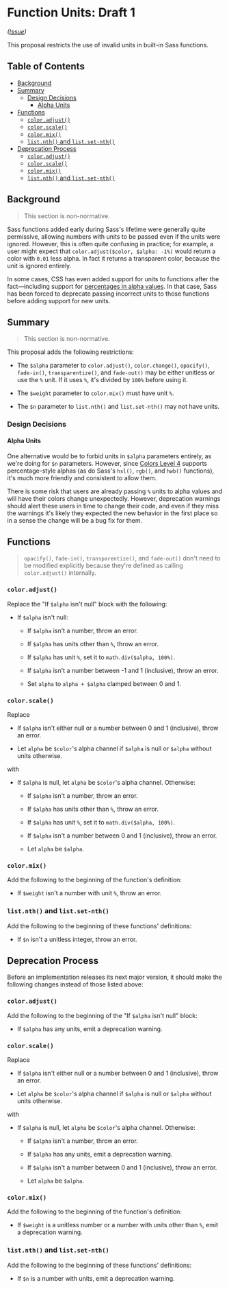 # Function Units: Draft 1

*([Issue](https://github.com/sass/sass/issues/3374))*

This proposal restricts the use of invalid units in built-in Sass functions.

## Table of Contents

* [Background](#background)
* [Summary](#summary)
  * [Design Decisions](#design-decisions)
    * [Alpha Units](#alpha-units)
* [Functions](#functions)
  * [`color.adjust()`](#coloradjust)
  * [`color.scale()`](#colorscale)
  * [`color.mix()`](#colormix)
  * [`list.nth()` and `list.set-nth()`](#listnth-and-listset-nth)
* [Deprecation Process](#deprecation-process)
  * [`color.adjust()`](#coloradjust-1)
  * [`color.scale()`](#colorscale-1)
  * [`color.mix()`](#colormix-1)
  * [`list.nth()` and `list.set-nth()`](#listnth-and-listset-nth-1)

## Background

> This section is non-normative.

Sass functions added early during Sass's lifetime were generally quite
permissive, allowing numbers with units to be passed even if the units were
ignored. However, this is often quite confusing in practice; for example, a user
might expect that `color.adjust($color, $alpha: -1%)` would return a color with
`0.01` less alpha. In fact it returns a transparent color, because the unit is
ignored entirely.

In some cases, CSS has even added support for units to functions after the
fact—including support for [percentages in alpha values]. In that case, Sass has
been forced to deprecate passing incorrect units to those functions before
adding support for new units.

[percentages in alpha values]: https://www.w3.org/TR/css-color-4/#typedef-alpha-value

## Summary

> This section is non-normative.

This proposal adds the following restrictions:

* The `$alpha` parameter to `color.adjust()`, `color.change()`, `opacify()`,
  `fade-in()`, `transparentize()`, and `fade-out()` may be either unitless or
  use the `%` unit. If it uses `%`, it's divided by `100%` before using it.

* The `$weight` parameter to `color.mix()` must have unit `%`.

* The `$n` parameter to `list.nth()` and `list.set-nth()` may not have units.

### Design Decisions

#### Alpha Units

One alternative would be to forbid units in `$alpha` parameters entirely, as
we're doing for `$n` parameters. However, since [Colors Level 4] supports
percentage-style alphas (as do Sass's `hsl()`, `rgb()`, and `hwb()` functions),
it's much more friendly and consistent to allow them.

[Colors Level 4]: https://www.w3.org/TR/css-color-4/#typedef-alpha-value

There is some risk that users are already passing `%` units to alpha values and
will have their colors change unexpectedly. However, deprecation warnings should
alert these users in time to change their code, and even if they miss the
warnings it's likely they expected the new behavior in the first place so in a
sense the change will be a bug fix for them.

## Functions

> `opacify()`, `fade-in()`, `transparentize()`, and `fade-out()` don't need to
> be modified explicitly because they're defined as calling `color.adjust()`
> internally.

### `color.adjust()`

Replace the "If `$alpha` isn't null" block with the following:

* If `$alpha` isn't null:

  * If `$alpha` isn't a number, throw an error.

  * If `$alpha` has units other than `%`, throw an error.

  * If `$alpha` has unit `%`, set it to `math.div($alpha, 100%)`.

  * If `$alpha` isn't a number between -1 and 1 (inclusive), throw an error.

  * Set `alpha` to `alpha + $alpha` clamped between 0 and 1.

### `color.scale()`

Replace

* If `$alpha` isn't either null or a number between 0 and 1 (inclusive), throw
  an error.

* Let `alpha` be `$color`'s alpha channel if `$alpha` is null or `$alpha`
  without units otherwise.

with

* If `$alpha` is null, let `alpha` be `$color`'s alpha channel. Otherwise:

  * If `$alpha` isn't a number, throw an error.

  * If `$alpha` has units other than `%`, throw an error.

  * If `$alpha` has unit `%`, set it to `math.div($alpha, 100%)`.

  * If `$alpha` isn't a number between 0 and 1 (inclusive), throw an error.

  * Let `alpha` be `$alpha`.

### `color.mix()`

Add the following to the beginning of the function's definition:

* If `$weight` isn't a number with unit `%`, throw an error.

### `list.nth()` and `list.set-nth()`

Add the following to the beginning of these functions' definitions:

* If `$n` isn't a unitless integer, throw an error.

## Deprecation Process

Before an implementation releases its next major version, it should make the
following changes instead of those listed above:

### `color.adjust()`

Add the following to the beginning of the "If `$alpha` isn't null" block:

* If `$alpha` has any units, emit a deprecation warning.

### `color.scale()`

Replace

* If `$alpha` isn't either null or a number between 0 and 1 (inclusive), throw
  an error.

* Let `alpha` be `$color`'s alpha channel if `$alpha` is null or `$alpha`
  without units otherwise.

with

* If `$alpha` is null, let `alpha` be `$color`'s alpha channel. Otherwise:

  * If `$alpha` isn't a number, throw an error.

  * If `$alpha` has any units, emit a deprecation warning.

  * If `$alpha` isn't a number between 0 and 1 (inclusive), throw an error.

  * Let `alpha` be `$alpha`.

### `color.mix()`

Add the following to the beginning of the function's definition:

* If `$weight` is a unitless number or a number with units other than `%`, emit
  a deprecation warning.

### `list.nth()` and `list.set-nth()`

Add the following to the beginning of these functions' definitions:

* If `$n` is a number with units, emit a deprecation warning.
